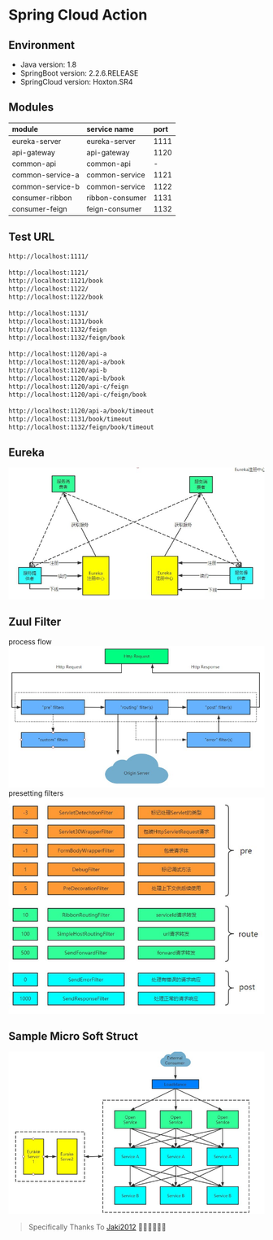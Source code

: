 # Spring Cloud Action

## Environment
- Java version: 1.8
- SpringBoot version: 2.2.6.RELEASE
- SpringCloud version: Hoxton.SR4

## Modules
| module| service name| port|
| :---| :---| :---|
| eureka-server| eureka-server| 1111|
| api-gateway| api-gateway| 1120|
| common-api| common-api| -|
| common-service-a| common-service| 1121|
| common-service-b| common-service| 1122|
| consumer-ribbon| ribbon-consumer| 1131|
| consumer-feign| feign-consumer| 1132|

## Test URL
```$xslt
http://localhost:1111/

http://localhost:1121/
http://localhost:1121/book
http://localhost:1122/
http://localhost:1122/book

http://localhost:1131/
http://localhost:1131/book
http://localhost:1132/feign
http://localhost:1132/feign/book

http://localhost:1120/api-a
http://localhost:1120/api-a/book
http://localhost:1120/api-b
http://localhost:1120/api-b/book
http://localhost:1120/api-c/feign
http://localhost:1120/api-c/feign/book

http://localhost:1120/api-a/book/timeout
http://localhost:1131/book/timeout
http://localhost:1132/feign/book/timeout
```

## Eureka
![](./image/eureka.jpg)

## Zuul Filter
process flow  
![](./image/zuulFilter1.jpg)
presetting filters  
![](./image/zuulFilter2.jpg)

## Sample Micro Soft Struct
![](./image/struct.jpg)

> Specifically Thanks To [Jaki2012](https://github.com/jaki2012) 🍖🍜🍳🥘🥕🍋